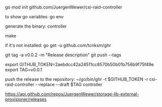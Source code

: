 go mod init github.com/JuergenWewer/csi-raid-controller

to show go variables:
go env

generate the binary: controller

make

if it's not installed:
go get -u github.com/tcnksm/ghr

git tag -a v0.0.2 -m "Release description"
git push --tags


export GITHUB_TOKEN=2aebdcc42a24511cc8570b50b01b756b9f75f49e
export TAG=v0.0.1

push the release to the repository:
~/go/bin/ghr -t $GITHUB_TOKEN -r csi-raid-controller --replace --draft  $TAG controller


https://api.github.com/repos/JuergenWewer/storage-lib-external-provisioner/releases
